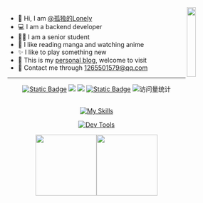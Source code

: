 <img align="right" src="https://s2.loli.net/2025/02/21/QSPZr2IjHEW8Bpz.gif" width="20%"/> 

- 👋 Hi, I am [@孤独的Lonely](https://github.com/caolib)
- 💻 I am a backend developer
- 🧑‍🎓 I am a senior student
- 🩷 I like reading manga and watching anime
- ✨ I like to play something new
- 🔗 This is my [personal blog](https://clb.pages.dev), welcome to visit
- 📧 Contact me through 1265501579@qq.com

---

<!-- 个人资料徽标 -->
<div align="center">
        <a href="https://space.bilibili.com/441126797"><img alt="Static Badge" src="https://img.shields.io/badge/bilibili-white?logo=bilibili&labelColor=white&color=%23fb7299"></a>
    <a href="https://clb.pages.dev"><img src="https://img.shields.io/badge/blog-学海无涯-white?logoColor=blue&labelColor=blue&color=red"></a>
    <a href="https://caolib.pages.dev"><img src="https://img.shields.io/badge/blog-平凡世界-white?logoColor=blue&labelColor=blue&color=red"></a>
    <a href="https://gitee.com/clibin"><img alt="Static Badge" src="https://img.shields.io/badge/bin-white?logo=gitee&color=%23C71D23"></a>
    <img src="https://komarev.com/ghpvc/?username=caolib&label=Views&color=0e75b6&style=flat" alt="访问量统计"/>
</br>
  <div>&nbsp;</div>

<!-- skills -->
[![My Skills](https://skillicons.dev/icons?i=java,spring,mysql,redis,vue,tauri,js,css,md&theme=light)](https://skillicons.dev)

<!-- tools -->
[![Dev Tools](https://skillicons.dev/icons?i=idea,vscode,webstorm,git,github,pnpm,maven,cloudflare,vite&theme=light)](https://skillicons.dev)

<!-- 提交分析 -->
<img align="" height="137px" src="https://github-readme-stats.vercel.app/api?username=caolib&hide_title=true&hide_border=true&show_icons=true&include_all_commits=true&line_height=20&bg_color=0,EC6C6C,FFD479,FFFC79,73FA79&theme=graywhite&locale=cn" /><img align="" height="137px" src="https://github-readme-stats.vercel.app/api/top-langs/?username=caolib&hide_title=true&hide_border=true&layout=compact&bg_color=0,73FA79,73FDFF,D783FF&theme=graywhite&locale=cn&size_weight=0.5&count_weight=0.5&hide=html,css&langs_count=6" />
